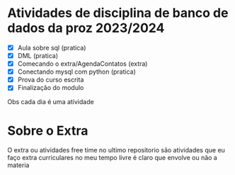 # Atividades de disciplina de banco de dados da proz 2023/2024

- [x] Aula sobre sql (pratica)<br>
- [x] DML (pratica)<br/>
- [x] Comecando o extra/AgendaContatos (extra)<br/>
- [x] Conectando mysql com python (pratica)<br/>
- [x] Prova do curso escrita
- [x] Finalização do modulo 

Obs cada dia é uma atividade

# Sobre o Extra 
<p>O extra ou atividades free time no ultimo repositorio são atividades que eu faço extra curriculares no meu tempo livre é claro que envolve ou não a materia</p>
